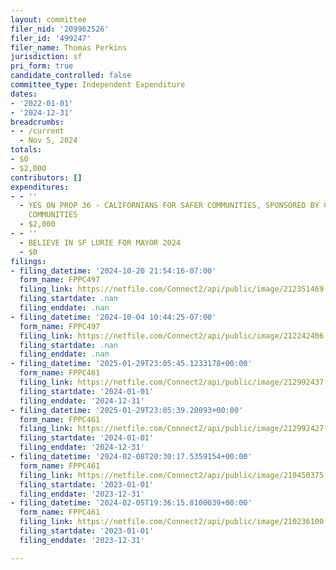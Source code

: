 ```yaml
---
layout: committee
filer_nid: '209962526'
filer_id: '499247'
filer_name: Thomas Perkins
jurisdiction: sf
pri_form: true
candidate_controlled: false
committee_type: Independent Expenditure
dates:
- '2022-01-01'
- '2024-12-31'
breadcrumbs:
- - /current
  - Nov 5, 2024
totals:
- $0
- $2,000
contributors: []
expenditures:
- - ''
  - YES ON PROP 36 - CALIFORNIANS FOR SAFER COMMUNITIES, SPONSORED BY GOLDEN STATE
    COMMUNITIES
  - $2,000
- - ''
  - BELIEVE IN SF LURIE FOR MAYOR 2024
  - $0
filings:
- filing_datetime: '2024-10-20 21:54:16-07:00'
  form_name: FPPC497
  filing_link: https://netfile.com/Connect2/api/public/image/212351469
  filing_startdate: .nan
  filing_enddate: .nan
- filing_datetime: '2024-10-04 10:44:25-07:00'
  form_name: FPPC497
  filing_link: https://netfile.com/Connect2/api/public/image/212242406
  filing_startdate: .nan
  filing_enddate: .nan
- filing_datetime: '2025-01-29T23:05:45.1233178+00:00'
  form_name: FPPC461
  filing_link: https://netfile.com/Connect2/api/public/image/212992437
  filing_startdate: '2024-01-01'
  filing_enddate: '2024-12-31'
- filing_datetime: '2025-01-29T23:05:39.20093+00:00'
  form_name: FPPC461
  filing_link: https://netfile.com/Connect2/api/public/image/212992427
  filing_startdate: '2024-01-01'
  filing_enddate: '2024-12-31'
- filing_datetime: '2024-02-08T20:30:17.5359154+00:00'
  form_name: FPPC461
  filing_link: https://netfile.com/Connect2/api/public/image/210450375
  filing_startdate: '2023-01-01'
  filing_enddate: '2023-12-31'
- filing_datetime: '2024-02-05T19:36:15.8100039+00:00'
  form_name: FPPC461
  filing_link: https://netfile.com/Connect2/api/public/image/210236100
  filing_startdate: '2023-01-01'
  filing_enddate: '2023-12-31'

---
```

